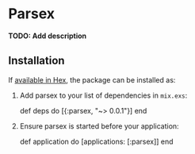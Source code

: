 # Parsex

**TODO: Add description**

## Installation

If [available in Hex](https://hex.pm/docs/publish), the package can be installed as:

  1. Add parsex to your list of dependencies in `mix.exs`:

        def deps do
          [{:parsex, "~> 0.0.1"}]
        end

  2. Ensure parsex is started before your application:

        def application do
          [applications: [:parsex]]
        end

